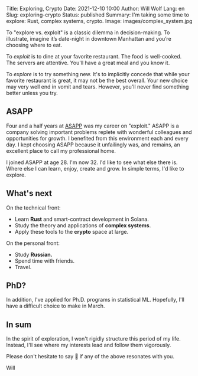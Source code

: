 Title: Exploring, Crypto
Date: 2021-12-10 10:00
Author: Will Wolf
Lang: en
Slug: exploring-crypto
Status: published
Summary: I'm taking some time to explore: Rust, complex systems, crypto.
Image: images/complex_system.jpg

To "explore vs. exploit" is a classic dilemma in decision-making. To illustrate, imagine it’s date-night in downtown Manhattan and you’re choosing where to eat.

To *exploit* is to dine at your favorite restaurant. The food is well-cooked. The servers are attentive. You'll have a great meal and you know it.

To *explore* is to try something new. It's to implicitly concede that while your favorite restaurant is great, it may not be the best overall. Your new choice may very well end in vomit and tears. However, you'll never find something better unless you try.

## ASAPP

Four and a half years at [ASAPP]({filename}/life/leaving-asapp.md) was my career on "exploit." ASAPP is a company solving important problems replete with wonderful colleagues and opportunities for growth. I benefited from this environment each and every day. I kept choosing ASAPP because it unfailingly was, and remains, an excellent place to call my professional home.

I joined ASAPP at age 28. I'm now 32. I'd like to see what else there is. Where else I can learn, enjoy, create and grow. In simple terms, I'd like to explore.

## What's next

On the technical front:

- Learn **Rust** and smart-contract development in Solana.
- Study the theory and applications of **complex systems**.
- Apply these tools to the **crypto** space at large.

On the personal front:

- Study **Russian.**
- Spend time with friends.
- Travel.

## PhD?

In addition, I've applied for Ph.D. programs in statistical ML. Hopefully, I'll have a difficult choice to make in March.

## In sum

In the spirit of exploration, I won't rigidly structure this period of my life. Instead, I'll see where my interests lead and follow them vigorously.

Please don't hesitate to say 👋 if any of the above resonates with you.

Will